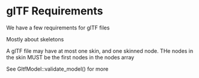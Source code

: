 # glTF Requirements

We have a few requirements for glTF files

Mostly about skeletons

A glTF file may have at most one skin, and one skinned node. THe nodes in the skin MUST be the first nodes in the nodes array

See GltfModel::validate_model() for more
